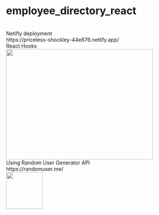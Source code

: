 # employee_directory_react
<br>
Netifly deployment
<br>
https://priceless-shockley-44e876.netlify.app/
<br>
React Hooks
<br>
<img src="https://rickylau.dev/static/807c733dcf690f6450ed012481a32ead/3916b/react-hooks.png" width="400" height="300" display:block/>
<br>
Using Random User Generator API
<br>
https://randomuser.me/
<br>
<img src="https://pbs.twimg.com/profile_images/466570403159085056/jztTktFp_400x400.png" width="100" height="100" display:block/>

